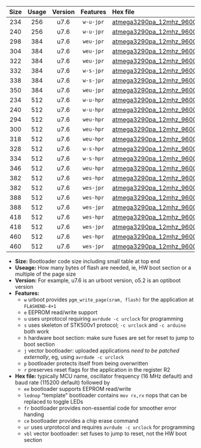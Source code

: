 |Size|Usage|Version|Features|Hex file|
|:-:|:-:|:-:|:-:|:--|
|234|256|u7.6|`w-u-jpr`|[atmega3290pa_12mhz_9600bps_ur_vbl.hex](https://raw.githubusercontent.com/stefanrueger/urboot/main/atmega3290pa_12mhz_9600bps_ur_vbl.hex)|
|240|256|u7.6|`w-u-jpr`|[atmega3290pa_12mhz_9600bps_lednop_ur_vbl.hex](https://raw.githubusercontent.com/stefanrueger/urboot/main/atmega3290pa_12mhz_9600bps_lednop_ur_vbl.hex)|
|298|384|u7.6|`weu-jpr`|[atmega3290pa_12mhz_9600bps_ee_ur_vbl.hex](https://raw.githubusercontent.com/stefanrueger/urboot/main/atmega3290pa_12mhz_9600bps_ee_ur_vbl.hex)|
|304|384|u7.6|`weu-jpr`|[atmega3290pa_12mhz_9600bps_ee_lednop_ur_vbl.hex](https://raw.githubusercontent.com/stefanrueger/urboot/main/atmega3290pa_12mhz_9600bps_ee_lednop_ur_vbl.hex)|
|322|384|u7.6|`weu-jpr`|[atmega3290pa_12mhz_9600bps_ee_lednop_fr_ur_vbl.hex](https://raw.githubusercontent.com/stefanrueger/urboot/main/atmega3290pa_12mhz_9600bps_ee_lednop_fr_ur_vbl.hex)|
|332|384|u7.6|`w-s-jpr`|[atmega3290pa_12mhz_9600bps_vbl.hex](https://raw.githubusercontent.com/stefanrueger/urboot/main/atmega3290pa_12mhz_9600bps_vbl.hex)|
|338|384|u7.6|`w-s-jpr`|[atmega3290pa_12mhz_9600bps_lednop_vbl.hex](https://raw.githubusercontent.com/stefanrueger/urboot/main/atmega3290pa_12mhz_9600bps_lednop_vbl.hex)|
|350|384|u7.6|`weu-jpr`|[atmega3290pa_12mhz_9600bps_ee_lednop_fr_ce_ur_vbl.hex](https://raw.githubusercontent.com/stefanrueger/urboot/main/atmega3290pa_12mhz_9600bps_ee_lednop_fr_ce_ur_vbl.hex)|
|234|512|u7.6|`w-u-hpr`|[atmega3290pa_12mhz_9600bps_ur.hex](https://raw.githubusercontent.com/stefanrueger/urboot/main/atmega3290pa_12mhz_9600bps_ur.hex)|
|240|512|u7.6|`w-u-hpr`|[atmega3290pa_12mhz_9600bps_lednop_ur.hex](https://raw.githubusercontent.com/stefanrueger/urboot/main/atmega3290pa_12mhz_9600bps_lednop_ur.hex)|
|294|512|u7.6|`weu-hpr`|[atmega3290pa_12mhz_9600bps_ee_ur.hex](https://raw.githubusercontent.com/stefanrueger/urboot/main/atmega3290pa_12mhz_9600bps_ee_ur.hex)|
|300|512|u7.6|`weu-hpr`|[atmega3290pa_12mhz_9600bps_ee_lednop_ur.hex](https://raw.githubusercontent.com/stefanrueger/urboot/main/atmega3290pa_12mhz_9600bps_ee_lednop_ur.hex)|
|318|512|u7.6|`weu-hpr`|[atmega3290pa_12mhz_9600bps_ee_lednop_fr_ur.hex](https://raw.githubusercontent.com/stefanrueger/urboot/main/atmega3290pa_12mhz_9600bps_ee_lednop_fr_ur.hex)|
|328|512|u7.6|`w-s-hpr`|[atmega3290pa_12mhz_9600bps.hex](https://raw.githubusercontent.com/stefanrueger/urboot/main/atmega3290pa_12mhz_9600bps.hex)|
|334|512|u7.6|`w-s-hpr`|[atmega3290pa_12mhz_9600bps_lednop.hex](https://raw.githubusercontent.com/stefanrueger/urboot/main/atmega3290pa_12mhz_9600bps_lednop.hex)|
|346|512|u7.6|`weu-hpr`|[atmega3290pa_12mhz_9600bps_ee_lednop_fr_ce_ur.hex](https://raw.githubusercontent.com/stefanrueger/urboot/main/atmega3290pa_12mhz_9600bps_ee_lednop_fr_ce_ur.hex)|
|382|512|u7.6|`wes-hpr`|[atmega3290pa_12mhz_9600bps_ee.hex](https://raw.githubusercontent.com/stefanrueger/urboot/main/atmega3290pa_12mhz_9600bps_ee.hex)|
|382|512|u7.6|`wes-jpr`|[atmega3290pa_12mhz_9600bps_ee_vbl.hex](https://raw.githubusercontent.com/stefanrueger/urboot/main/atmega3290pa_12mhz_9600bps_ee_vbl.hex)|
|388|512|u7.6|`wes-hpr`|[atmega3290pa_12mhz_9600bps_ee_lednop.hex](https://raw.githubusercontent.com/stefanrueger/urboot/main/atmega3290pa_12mhz_9600bps_ee_lednop.hex)|
|388|512|u7.6|`wes-jpr`|[atmega3290pa_12mhz_9600bps_ee_lednop_vbl.hex](https://raw.githubusercontent.com/stefanrueger/urboot/main/atmega3290pa_12mhz_9600bps_ee_lednop_vbl.hex)|
|418|512|u7.6|`wes-hpr`|[atmega3290pa_12mhz_9600bps_ee_lednop_fr.hex](https://raw.githubusercontent.com/stefanrueger/urboot/main/atmega3290pa_12mhz_9600bps_ee_lednop_fr.hex)|
|418|512|u7.6|`wes-jpr`|[atmega3290pa_12mhz_9600bps_ee_lednop_fr_vbl.hex](https://raw.githubusercontent.com/stefanrueger/urboot/main/atmega3290pa_12mhz_9600bps_ee_lednop_fr_vbl.hex)|
|460|512|u7.6|`wes-hpr`|[atmega3290pa_12mhz_9600bps_ee_lednop_fr_ce.hex](https://raw.githubusercontent.com/stefanrueger/urboot/main/atmega3290pa_12mhz_9600bps_ee_lednop_fr_ce.hex)|
|460|512|u7.6|`wes-jpr`|[atmega3290pa_12mhz_9600bps_ee_lednop_fr_ce_vbl.hex](https://raw.githubusercontent.com/stefanrueger/urboot/main/atmega3290pa_12mhz_9600bps_ee_lednop_fr_ce_vbl.hex)|

- **Size:** Bootloader code size including small table at top end
- **Useage:** How many bytes of flash are needed, ie, HW boot section or a multiple of the page size
- **Version:** For example, u7.6 is an urboot version, o5.2 is an optiboot version
- **Features:**
  + `w` urboot provides `pgm_write_page(sram, flash)` for the application at `FLASHEND-4+1`
  + `e` EEPROM read/write support
  + `u` uses urprotocol requiring `avrdude -c urclock` for programming
  + `s` uses skeleton of STK500v1 protocol; `-c urclock` and `-c arduino` both work
  + `h` hardware boot section: make sure fuses are set for reset to jump to boot section
  + `j` vector bootloader: uploaded applications *need to be patched externally*, eg, using `avrdude -c urclock`
  + `p` bootloader protects itself from being overwritten
  + `r` preserves reset flags for the application in the register R2
- **Hex file:** typically MCU name, oscillator frequency (16 MHz default) and baud rate (115200 default) followed by
  + `ee` bootloader supports EEPROM read/write
  + `lednop` "template" bootloader contains `mov rx,rx` nops that can be replaced to toggle LEDs
  + `fr` bootloader provides non-essential code for smoother error handing
  + `ce` bootloader provides a chip erase command
  + `ur` uses urprotocol and requires `avrdude -c urclock` for programming
  + `vbl` vector bootloader: set fuses to jump to reset, not the HW boot section
